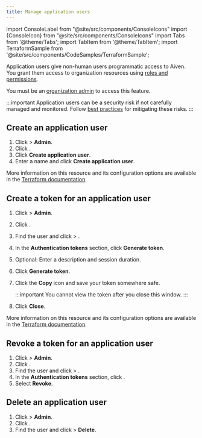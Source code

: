 ```yaml
---
title: Manage application users
---
```


import ConsoleLabel from "@site/src/components/ConsoleIcons"
import {ConsoleIcon} from "@site/src/components/ConsoleIcons"
import Tabs from '@theme/Tabs';
import TabItem from '@theme/TabItem';
import TerraformSample from '@site/src/components/CodeSamples/TerraformSample';

Application users give non-human users programmatic access to Aiven. You grant them access to organization resources using [roles and permissions](/docs/platform/concepts/permissions).

You must be an
[organization admin](/docs/platform/concepts/permissions#organization-roles-and-permissions)
to access this feature.

:::important
 Application users can be a security risk if not carefully managed and monitored. Follow
 [best practices](/docs/platform/concepts/application-users#security-best-practices) for
 mitigating these risks.
:::

## Create an application user

<Tabs groupId="group1">
<TabItem value="console" label="Console" default>

1.  Click <ConsoleLabel name="userinformation"/> > **Admin**.
1.  Click <ConsoleLabel name="application users"/>.
1.  Click **Create application user**.
1.  Enter a name and click **Create application user**.

</TabItem>
<TabItem value="terraform" label="Terraform">

<TerraformSample filename='resources/aiven_organization_application_user/resource.tf' />

More information on this resource and its configuration options are available in the
[Terraform documentation](https://registry.terraform.io/providers/aiven/aiven/latest/docs/resources/organization_application_user).

</TabItem>
</Tabs>

## Create a token for an application user

<Tabs groupId="group1">
<TabItem value="console" label="Console" default>

1.  Click <ConsoleLabel name="userinformation"/> > **Admin**.
1.  Click <ConsoleLabel name="application users"/>.
1.  Find the user and click <ConsoleLabel name="actions"/> >
    <ConsoleLabel name="viewappuserprofile"/>.
1.  In the **Authentication tokens** section, click **Generate token**.
1.  Optional: Enter a description and session duration.
1.  Click **Generate token**.
1.  Click the **Copy** icon and save your token somewhere safe.

    :::important
    You cannot view the token after you close this window.
    :::

1.  Click **Close**.

</TabItem>
<TabItem value="terraform" label="Terraform">

<TerraformSample filename='resources/aiven_organization_application_user_token/resource.tf' />

More information on this resource and its configuration options are available in the
[Terraform documentation](https://registry.terraform.io/providers/aiven/aiven/latest/docs/resources/organization_application_user_token).

</TabItem>
</Tabs>

## Revoke a token for an application user

1.  Click <ConsoleLabel name="userinformation"/> > **Admin**.
1.  Click <ConsoleLabel name="application users"/>.
1.  Find the user and click <ConsoleLabel name="actions"/> >
    <ConsoleLabel name="viewappuserprofile"/>.
1.  In the **Authentication tokens** section, click <ConsoleLabel name="actions"/>.
1.  Select **Revoke**.

## Delete an application user

1.  Click <ConsoleLabel name="userinformation"/> > **Admin**.
1.  Click <ConsoleLabel name="application users"/>.
1.  Find the user and click <ConsoleLabel name="actions"/> >
<ConsoleIcon name="delete"/> **Delete**.
